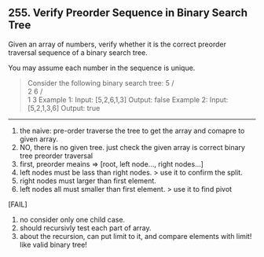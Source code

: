 ## 255. Verify Preorder Sequence in Binary Search Tree

Given an array of numbers, verify whether it is the correct preorder traversal sequence of a binary search tree.

You may assume each number in the sequence is unique.

>Consider the following binary search tree: 
     5
    / \
   2   6
  / \
 1   3
Example 1:
Input: [5,2,6,1,3]
Output: false
Example 2:
Input: [5,2,1,3,6]
Output: true

---
1. the naive: pre-order traverse the tree to get the array and comapre to given array.
2. NO, there is no given tree. just check the given array is correct binary tree preorder traversal
3. first, preorder meains => [root, left node..., right nodes...]
4. left nodes must be lass than right nodes. > use it to confirm the split.
5. right nodes must larger than first element.
6. left nodes all must smaller than first element. > use it to find pivot

[FAIL] 
1. no consider only one child case.
2. should recursivly test each part of array.
3. about the recursion, can put limit to it, and compare elements with limit! like valid binary tree!
